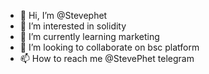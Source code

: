 - 👋 Hi, I’m @Stevephet
- 👀 I’m interested in solidity
- 🌱 I’m currently learning marketing
- 💞️ I’m looking to collaborate on bsc platform
- 📫 How to reach me @StevePhet telegram

<!---
Stevephet/Stevephet is a ✨ special ✨ repository because its `README.md` (this file) appears on your GitHub profile.
You can click the Preview link to take a look at your changes.
--->
